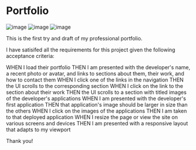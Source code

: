 # Portfolio
![image](https://user-images.githubusercontent.com/96890575/150203735-cef90eb6-217f-4512-b9df-51a2e36cf5bc.png)
![image](https://user-images.githubusercontent.com/96890575/150203765-4984b8ee-5df6-44a0-8691-28c47beba106.png)
![image](https://user-images.githubusercontent.com/96890575/150203780-b160a833-f7fb-4e85-8fa1-7a0851e71b01.png)

This is the first try and draft of my professional portfolio. 

I have satisifed all the requirements for this project given the following acceptance criteria:

WHEN I load their portfolio
THEN I am presented with the developer's name, a recent photo or avatar, and links to sections about them, their work, and how to contact them
WHEN I click one of the links in the navigation
THEN the UI scrolls to the corresponding section
WHEN I click on the link to the section about their work
THEN the UI scrolls to a section with titled images of the developer's applications
WHEN I am presented with the developer's first application
THEN that application's image should be larger in size than the others
WHEN I click on the images of the applications
THEN I am taken to that deployed application
WHEN I resize the page or view the site on various screens and devices
THEN I am presented with a responsive layout that adapts to my viewport


Thank you!
